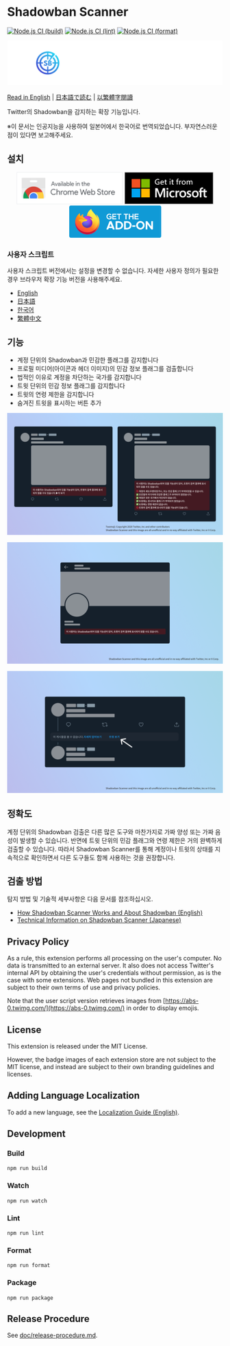 # Shadowban Scanner

[![Node.js CI (build)](https://github.com/Robot-Inventor/shadowban-scanner/actions/workflows/build.yml/badge.svg)](https://github.com/Robot-Inventor/shadowban-scanner/actions/workflows/build.yml) [![Node.js CI (lint)](https://github.com/Robot-Inventor/shadowban-scanner/actions/workflows/lint.yml/badge.svg)](https://github.com/Robot-Inventor/shadowban-scanner/actions/workflows/lint.yml) [![Node.js CI (format)](https://github.com/Robot-Inventor/shadowban-scanner/actions/workflows/format.yml/badge.svg)](https://github.com/Robot-Inventor/shadowban-scanner/actions/workflows/format.yml)

![Shadowban Scanner의 로고](doc/image/logo.svg)

[Read in English](README.md) | [日本語で読む](README_ja.md) | [以繁體字閱讀](README_zh_tw.md)

Twitter의 Shadowban을 감지하는 확장 기능입니다.

※이 문서는 인공지능을 사용하여 일본어에서 한국어로 번역되었습니다. 부자연스러운 점이 있다면 보고해주세요.

## 설치

<p align="center">
<a href="https://chromewebstore.google.com/detail/enlganfikppbjhabhkkilafmkhifadjd"><img src="./doc/image/badge/chrome.svg" height="75px"></a>
<a href="https://microsoftedge.microsoft.com/addons/detail/kfeecmboomhggeeceipnbbdjmhjoccbl"><img src="./doc/image/badge/edge.svg" height="75px"></a>
<a href="https://addons.mozilla.org/firefox/addon/shadowban-scanner/"><img src="./doc/image/badge/firefox.svg" height="75px"></a>
</p>

### 사용자 스크립트

사용자 스크립트 버전에서는 설정을 변경할 수 없습니다. 자세한 사용자 정의가 필요한 경우 브라우저 확장 기능 버전을 사용해주세요.

- [English](https://raw.githubusercontent.com/Robot-Inventor/shadowban-scanner/main/userScript/en.user.js)
- [日本語](https://raw.githubusercontent.com/Robot-Inventor/shadowban-scanner/main/userScript/ja.user.js)
- [한국어](https://raw.githubusercontent.com/Robot-Inventor/shadowban-scanner/main/userScript/ko.user.js)
- [繁體中文](https://raw.githubusercontent.com/Robot-Inventor/shadowban-scanner/main/userScript/zh_TW.user.js)

## 기능

- 계정 단위의 Shadowban과 민감한 플래그를 감지합니다
- 프로필 미디어(아이콘과 헤더 이미지)의 민감 정보 플래그를 검출합니다
- 법적인 이유로 계정을 차단하는 국가를 감지합니다
- 트윗 단위의 민감 정보 플래그를 감지합니다
- 트윗의 연령 제한을 감지합니다
- 숨겨진 트윗을 표시하는 버튼 추가

![계정 단위의 쉐도우밴 감지 스크린샷](doc/image/screenshot2_ko.png)

![트윗 단위의 쉐도우밴 감지 스크린샷](doc/image/screenshot1_ko.png)

![숨겨진 트윗 스크린샷](doc/image/screenshot3_ko.png)

## 정확도

계정 단위의 Shadowban 검출은 다른 많은 도구와 마찬가지로 가짜 양성 또는 가짜 음성이 발생할 수 있습니다. 반면에 트윗 단위의 민감 플래그와 연령 제한은 거의 완벽하게 검출할 수 있습니다. 따라서 Shadowban Scanner를 통해 계정이나 트윗의 상태를 지속적으로 확인하면서 다른 도구들도 함께 사용하는 것을 권장합니다.

## 검출 방법

탐지 방법 및 기술적 세부사항은 다음 문서를 참조하십시오.

- [How Shadowban Scanner Works and About Shadowban (English)](./doc/en/about-shadowban.md)
- [Technical Information on Shadowban Scanner (Japanese)](./doc/en/technical-information.md)

## Privacy Policy

<!-- PRIVACY_POLICY_TEXT_START -->
<!-- THIS SECTION IS GENERATED FROM ./src/_locales/ko/messages.json. DO NOT EDIT MANUALLY -->

As a rule, this extension performs all processing on the user's computer. No data is transmitted to an external server. It also does not access Twitter's internal API by obtaining the user's credentials without permission, as is the case with some extensions. Web pages not bundled in this extension are subject to their own terms of use and privacy policies.

<!-- PRIVACY_POLICY_TEXT_END -->

Note that the user script version retrieves images from [https://abs-0.twimg.com/](https://abs-0.twimg.com/) in order to display emojis.

## License

This extension is released under the MIT License.

However, the badge images of each extension store are not subject to the MIT license, and instead are subject to their own branding guidelines and licenses.

## Adding Language Localization

To add a new language, see the [Localization Guide (English)](doc/localization.md).

## Development

### Build

```console
npm run build
```

### Watch

```console
npm run watch
```

### Lint

```console
npm run lint
```

### Format

```console
npm run format
```

### Package

```console
npm run package
```

## Release Procedure

See [doc/release-procedure.md](doc/release-procedure.md).
